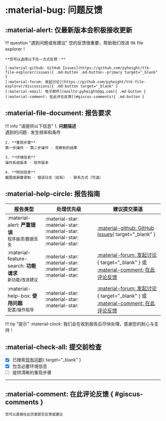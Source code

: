 # :material-bug: 问题反馈

## :material-alert: 仅最新版本会积极接收更新

!!! question "遇到问题或有建议"
    您的反馈很重要，帮助我们改进 ttk file explorer！  

    **您可以选择以下任一方式反馈：**

    [:material-github: GitHub Issues](https://github.com/pyheight/ttk-file-explorer/issues){ .md-button .md-button--primary target="_blank" }
    [:material-forum: 发起讨论](https://github.com/pyheight/ttk-file-explorer/discussions){ .md-button target="_blank" }
    [:material-email: 电子邮件](mailto:pyheight@qq.com){ .md-button }
    [:material-comment: 在此评论反馈](#giscus-comments){ .md-button }

## :material-file-document: 报告要求

!!! info "请提供以下信息"
    1. **问题描述**  
    遇到的问题 · 发生频率和条件

    2. **重现步骤**  
    第一步操作 · 第二步操作 · 观察到的结果

    3. **环境信息**  
    操作系统版本 · 软件版本

    4. **附加信息**  
    截图或屏幕录制 · 错误日志（如有） · 联系方式（可选）

## :material-help-circle: 报告指南

| 报告类型 | 处理优先级 | 建议提交渠道 |
|----------|------------|--------------|
| :material-alert: **严重错误**<br><small>程序崩溃/数据丢失</small> | :material-star: :material-star: :material-star: :material-star: :material-star: | [:material-github: GitHub Issues](https://github.com/pyheight/ttk-file-explorer/issues){ target="_blank" } |
| :material-feature-search: **功能请求**<br><small>新功能/改进建议</small> | :material-star: :material-star: :material-star: :material-star: | [:material-forum: 发起讨论](https://github.com/pyheight/ttk-file-explorer/discussions){ target="_blank" } 或 [:material-comment: 在此评论反馈](#giscus-comments) |
| :material-help-box: **使用问题**<br><small>配置/操作指导</small> | :material-star: :material-star: :material-star: | [:material-forum: 发起讨论](https://github.com/pyheight/ttk-file-explorer/discussions){ target="_blank" } 或 [:material-comment: 在此评论反馈](#giscus-comments) |

!!! tip "提示"
    :material-clock: 我们会在收到报告后尽快处理，感谢您的耐心与支持！

## :material-check-all: 提交前检查

- [x] 已搜索[现有问题](https://github.com/pyheight/ttk-file-explorer/issues){ target="_blank" }
- [x] 包含必要环境信息
- [ ] 提供清晰的重现步骤

---

## :material-comment: <span id="giscus-comments">在此评论反馈</span> { #giscus-comments }

<small>您可以直接在此页面提交反馈或建议</small>

<div class="giscus"></div>
<script>
  document.addEventListener('DOMContentLoaded', function() {
    // 创建Giscus脚本元素
    const giscusScript = document.createElement('script');
    giscusScript.src = 'https://giscus.app/client.js';
    giscusScript.setAttribute('data-repo', 'pyheight/ttk-file-explorer');
    giscusScript.setAttribute('data-repo-id', 'R_kgDOKsdh1g');
    giscusScript.setAttribute('data-category', 'General');
    giscusScript.setAttribute('data-category-id', 'DIC_kwDOKsdh1s4CbYu7');
    giscusScript.setAttribute('data-mapping', 'pathname');
    giscusScript.setAttribute('data-strict', '0');
    giscusScript.setAttribute('data-reactions-enabled', '1');
    giscusScript.setAttribute('data-emit-metadata', '1');
    giscusScript.setAttribute('data-input-position', 'top');
    giscusScript.setAttribute('data-lang', 'zh-CN');
    giscusScript.setAttribute('data-loading', 'lazy');
    giscusScript.crossOrigin = 'anonymous';
    giscusScript.async = true;
    
    // 获取当前主题
    function getGiscusTheme() {
      const palette = __md_get('__palette');
      if (palette && typeof palette.color === 'object') {
        // 深色模式使用 noborder_gray，浅色模式使用 noborder_light
        return palette.color.scheme === 'slate' ? 'noborder_gray' : 'noborder_light';
      }
      // 默认主题为 noborder_light
      return 'noborder_light';
    }
    
    // 初始设置主题
    giscusScript.setAttribute('data-theme', getGiscusTheme());
    
    // 添加到页面
    const giscusContainer = document.querySelector('.giscus');
    giscusContainer.appendChild(giscusScript);
    
    // 监听主题切换事件
    const paletteComponent = document.querySelector('[data-md-component="palette"]');
    if (paletteComponent) {
      paletteComponent.addEventListener('change', function() {
        const newTheme = getGiscusTheme();
        const giscusFrame = document.querySelector('.giscus-frame');
        
        if (giscusFrame) {
          // 更新Giscus主题
          giscusFrame.contentWindow.postMessage(
            { giscus: { setConfig: { theme: newTheme } } },
            'https://giscus.app'
          );
        }
      });
    }
    
    // 锚点跳转处理
    if (window.location.hash === '#giscus-comments') {
      setTimeout(() => {
        giscusContainer.scrollIntoView({ behavior: 'smooth' });
      }, 500);
    }
  });
</script>

